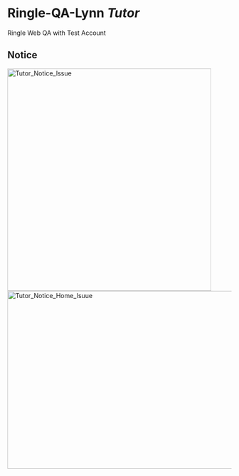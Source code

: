 # Ringle-QA-Lynn *Tutor*
Ringle Web QA with Test Account

## Notice

<img width="458" alt="Tutor_Notice_Issue" src="https://user-images.githubusercontent.com/93983402/140917691-d440bdbd-df56-44ba-92ee-c44ce8e2279a.png" width="200" height="500">

<img width="1079" alt="Tutor_Notice_Home_Isuue" src="https://user-images.githubusercontent.com/93983402/140917717-2f917790-cbd7-4511-9cc5-3d86b3d03782.png" width="600" height="400">
